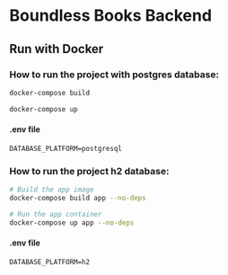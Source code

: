 # Boundless Books Backend

## Run with Docker

### How to run the project with postgres database:
```sh
docker-compose build

docker-compose up
```

#### .env file
```DATABASE_PLATFORM=postgresql```

### How to run the project h2 database:
```sh
# Build the app image
docker-compose build app --no-deps

# Run the app container
docker-compose up app --no-deps
```

#### .env file
```DATABASE_PLATFORM=h2```
